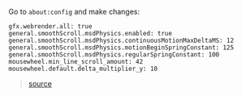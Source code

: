 Go to `about:config` and make changes:

```
gfx.webrender.all: true
general.smoothScroll.msdPhysics.enabled: true
general.smoothScroll.msdPhysics.continuousMotionMaxDeltaMS: 12
general.smoothScroll.msdPhysics.motionBeginSpringConstant: 125
general.smoothScroll.msdPhysics.regularSpringConstant: 100
mousewheel.min_line_scroll_amount: 42
mousewheel.default.delta_multiplier_y: 10
```

> [source](https://www.reddit.com/r/firefox/comments/mq9g52/linux_firefox_performancemacos_like_mouse_wheel/)
